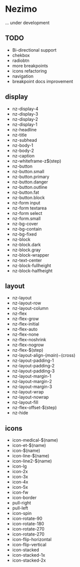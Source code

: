 # Nezimo

... under development

## TODO
* Bi-directional support
* chekbox
* radiobtn
* more breakpoints
* icons refactoring
* navigation
* breakpoint docs improvement

## display
* nz-display-4
* nz-display-3
* nz-display-2
* nz-display-1
* nz-headline
* nz-title
* nz-subhead
* nz-body-1
* nz-body-2
* nz-caption
* nz-whiteframe-z$(step)
* nz-button
* nz-button.small
* nz-button.primary
* nz-button.danger
* nz-button.outline
* nz-button.fat
* nz-button.block
* nz-form input
* nz-form textarea
* nz-form select
* nz-form.small
* nz-bg-cover
* nz-bg-contain
* nz-bg-fixed
* nz-block
* nz-block.dark
* nz-block.gray
* nz-block-wrapper
* nz-text-center
* nz-block-fullheight
* nz-block-halfheight

## layout
* nz-layout
* nz-layout-row
* nz-layout-column
* nz-flex
* nz-flex-grow
* nz-flex-initial
* nz-flex-auto
* nz-flex-none
* nz-flex-noshrink
* nz-flex-nogrow
* nz-flex-$(step)
* nz-layout-align-$(main)-$(cross)
* nz-layout-padding-1
* nz-layout-padding-2
* nz-layout-padding-3
* nz-layout-margin-1
* nz-layout-margin-2
* nz-layout-margin-3
* nz-layout-wrap
* nz-layout-nowrap
* nz-layout-fill
* nz-flex-offset-$(step)
* nz-hide

## icons
* icon-medical-$(name)
* icon-et-$(name)
* icon-$(name)
* icon-line-$(name)
* icon-line2-$(name)
* icon-lg
* icon-2x
* icon-3x
* icon-4x
* icon-5x
* icon-fw
* icon-border
* pull-right
* pull-left
* icon-spin
* icon-rotate-90
* icon-rotate-180
* icon-rotate-270
* icon-rotate-270
* icon-flip-horizontal
* icon-flip-vertical
* icon-stacked
* icon-stacked-1x
* icon-stacked-2x
